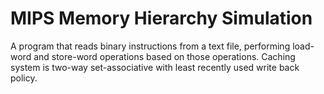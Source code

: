 # MIPS Memory Hierarchy Simulation
A program that reads binary instructions from a text file, performing load-word and store-word operations based on those operations. Caching system is two-way set-associative with least recently used write back policy.  
